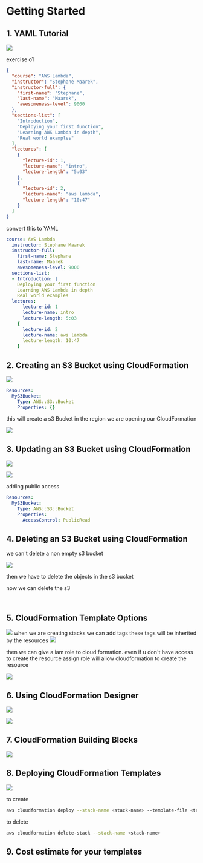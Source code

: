 # Getting Started

## 1. YAML Tutorial
![](../images/75.png)

exercise o1
```json
{
  "course": "AWS Lambda",
  "instructor": "Stephane Maarek",
  "instructor-full": {
    "first-name": "Stephane",
    "last-name": "Maarek",
    "awesomeness-level": 9000
  },
  "sections-list": [
    "Introduction",
    "Deploying your first function",
    "Learning AWS Lambda in depth",
    "Real world examples"
  ],
  "lectures": [
    {
      "lecture-id": 1,
      "lecture-name": "intro",
      "lecture-length": "5:03"
    },
    {
      "lecture-id": 2,
      "lecture-name": "aws lambda",
      "lecture-length": "10:47"
    }
  ]
}

```

convert this to YAML

```YAML
course: AWS Lambda
  instructor: Stephane Maarek
  instructor-full:
    first-name: Stephane
    last-name: Maarek
    awesomeness-level: 9000
  sections-list:
  - Introduction: |
    Deploying your first function
    Learning AWS Lambda in depth
    Real world examples
  lectures:
      lecture-id: 1
      lecture-name: intro
      lecture-length: 5:03
    {
      lecture-id: 2
      lecture-name: aws lambda
      lecture-length: 10:47
    }
```

## 2. Creating an S3 Bucket using CloudFormation
![](../images/76.png)
```YAML
Resources:
  MyS3Bucket:
    Type: AWS::S3::Bucket
    Properties: {}

```

this will create a s3 Bucket in the region we are opening our CloudFormation 

![](../images/77.png)

## 3. Updating an S3 Bucket using CloudFormation

![](../images/78.png)

![](../images/79.png)

adding public access

```YAML
Resources:
  MyS3Bucket:
    Type: AWS::S3::Bucket
    Properties:
      AccessControl: PublicRead

```
## 4. Deleting an S3 Bucket using CloudFormation
we can't delete a non empty s3 bucket

![](../images/80.png)

then we have to delete the objects in the s3 bucket

now we can delete the s3
 
```YAML
```
```YAML
```
## 5. CloudFormation Template Options
![](../images/81.png)
when we are creating stacks we can add tags
these tags will be inherited by the resources
![](../images/82.png)

then we can give a iam role to cloud formation.
even if u don't have access to create the resource assign role will allow cloudformation to create the resource

![](../images/83.png)

## 6. Using CloudFormation Designer
![](../images/84.png)

![](../images/85.png)


## 7. CloudFormation Building Blocks
![](../images/86.png)

## 8. Deploying CloudFormation Templates
 
![](../images/87.png)

to create 
```bash
aws cloudformation deploy --stack-name <stack-name> --template-file <template-file> --parameter-overrides <parameter-overrides> --capabilities <capabilities>

```

to delete
```bash
aws cloudformation delete-stack --stack-name <stack-name>

```
## 9. Cost estimate for your templates
